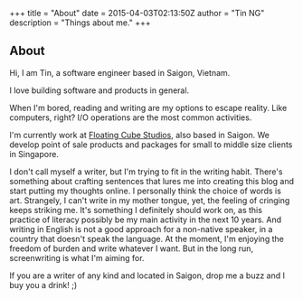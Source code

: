 +++
title = "About"
date = 2015-04-03T02:13:50Z
author = "Tin NG"
description = "Things about me."
+++

## About

Hi, I am Tin, a software engineer based in Saigon, Vietnam.

I love building software and products in general.

When I'm bored, reading and writing are my options to escape reality. Like computers, right? I/O operations are the most common activities.

I'm currently work at [Floating Cube Studios](http://floatingcube.com), also based in Saigon. We develop point of sale products and packages for small to middle size clients in Singapore. 

I don't call myself a writer, but I'm trying to fit in the writing habit.
There's something about crafting sentences that lures me into creating this blog and start putting my thoughts online.
I personally think the choice of words is art. 
Strangely, I can't write in my mother tongue, yet, the feeling of cringing keeps striking me. 
It's something I definitely should work on, as this practice of literacy possibly be my main activity in the next 10 years.
And writing in English is not a good approach for a non-native speaker, in a country that doesn't speak the language.
At the moment, I'm enjoying the freedom of burden and write whatever I want. 
But in the long run, screenwriting is what I'm aiming for.

If you are a writer of any kind and located in Saigon, drop me a buzz and I buy you a drink! ;) 

